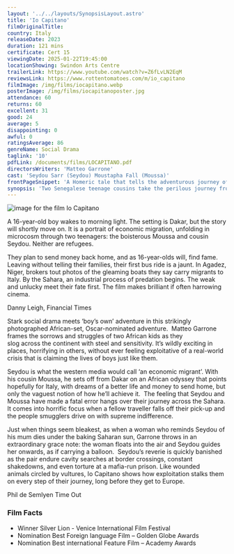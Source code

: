 ```yaml
---
layout: '../../layouts/SynopsisLayout.astro'
title: 'Io Capitano'
filmOriginalTitle:
country: Italy
releaseDate: 2023
duration: 121 mins
certificate: Cert 15
viewingDate: 2025-01-22T19:45:00
locationShowing: Swindon Arts Centre
trailerLink: https://www.youtube.com/watch?v=Z6fLvLN2EqM
reviewsLink: https://www.rottentomatoes.com/m/io_capitano
filmImage: /img/films/iocapitano.webp
posterImage: /img/films/iocapitanoposter.jpg
attendance: 60
returns: 60
excellent: 31
good: 24
average: 5
disappointing: 0
awful: 0
ratingsAverage: 86
genreName: Social Drama
taglink: '10'
pdfLink: /documents/films/LOCAPITANO.pdf
directorsWriters: 'Matteo Garrone'
cast: 'Seydou Sarr (Seydou) Moustapha Fall (Moussa)'
frontPageSnippet: 'A Homeric tale that tells the adventurous journey of two young boys, Seydou and Moussa, who leave Dakar to reach Europe and fall victim to corruption and cruelty.'
synopsis: 'Two Senegalese teenage cousins take the perilous journey from Dakar in an attempt to find a better life in Italy.  They encounter people-smugglers, bandits, corrupt police, imprisonment and torture, they witness death among fellow would-be migrants, are separated but find each other.  The final leg of their gruelling journey finds Seydou having to be the helmsman (Capitano) of a ruinous ex-fishing boat crammed with people, trying to reach Europe.'
---
```


![image for the film Io Capitano](/img/films/iocapitano.webp)

A 16-year-old boy wakes to morning light. The setting is Dakar, but the story will shortly move on. It is a portrait of economic migration, unfolding in microcosm through two teenagers: the boisterous Moussa and cousin Seydou. Neither are refugees.

They plan to send money back home, and as 16-year-olds will, find fame. Leaving without telling their families, their first bus ride is a jaunt. In Agadez, Niger, brokers tout photos of the gleaming boats they say carry migrants to Italy. By the Sahara, an industrial process of predation begins. The weak and unlucky meet their fate first. The film makes brilliant if often harrowing cinema.

<div class="review__author review__author--review1"> 
Danny Leigh, Financial Times 
</div>

Stark social drama meets ‘boy’s own’ adventure in this strikingly photographed African-set, Oscar-nominated adventure.  Matteo Garrone frames the sorrows and struggles of two African kids as they slog across the continent with steel and sensitivity. It’s wildly exciting in places, horrifying in others, without ever feeling exploitative of a real-world crisis that is claiming the lives of boys just like them.

Seydou is what the western media would call ‘an economic migrant’. With his cousin Moussa, he sets off from Dakar on an African odyssey that points hopefully for Italy, with dreams of a better life and money to send home, but only the vaguest notion of how he’ll achieve it.  The feeling that Seydou and Moussa have made a fatal error hangs over their journey across the Sahara. It comes into horrific focus when a fellow traveller falls off their pick-up and the people smugglers drive on with supreme indifference.

Just when things seem bleakest, as when a woman who reminds Seydou of his mum dies under the baking Saharan sun, Garrone throws in an extraordinary grace note: the woman floats into the air and Seydou guides her onwards, as if carrying a balloon.  Seydou’s reverie is quickly banished as the pair endure cavity searches at border crossings, constant shakedowns, and even torture at a mafia-run prison. Like wounded animals circled by vultures, Io Capitano shows how exploitation stalks them on every step of their journey, long before they get to Europe.

<div class="review__author"> 
Phil de Semlyen Time Out
</div>

### Film Facts

-   Winner Silver Lion - Venice International Film Festival
-   Nomination Best Foreign language Film – Golden Globe Awards
-   Nomination Best international Feature Film – Academy Awards
